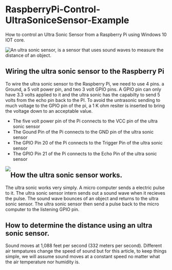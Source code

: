 # RaspberryPi-Control-UltraSoniceSensor-Example
<p>
How to control an Ultra Sonic Sensor from a Raspberry Pi using Windows 10 IOT core.
</p>
<p>
<img style="float:left;" src="https://raw.githubusercontent.com/StuartSmith/RaspberryPi-Control-UltraSonicSensor/master/Images/UltraSonicWiringBySelf.jpg">
<p>An ultra sonic sensor, is a sensor that uses sound waves to measure the distance of an object.</p>  

<h2> Wiring the ultra sonic sensor to the Raspberry Pi </h2>
<p>
To wire the ultra sonic sensor to the Raspberry Pi, we need to use 4 pins. a Ground, a 5 volt power pin, and two 3 volt GPIO pins. A GPIO pin can only have 3.3 volts applied to it and the ultra sonic has the capabilty to send 5 volts from the echo pin back to the PI. To avoid the untrasonic sending to much voltage to the GPIO pin of the pi, a 1 K ohm resiter is inserted to bring the voltage down to an acceptable value. 

<ul>
<li>The five volt power pin of the Pi connects to the VCC pin of the ultra sonic sensor</li>
<li>The Gound Pin of the Pi connects to the GND pin of the ultra sonic sensor</li>
<li>The GPIO Pin 20 of the Pi connects to the Trigger Pin of the ultra sonic sensor</li>
<li>The GPIO Pin 21 of the Pi connects to the Echo Pin of the ultra sonic sensor</li>
</ul>

</p>
<img style="float:left;" src="https://raw.githubusercontent.com/StuartSmith/RaspberryPi-Control-UltraSonicSensor/master/Images/UltraSonicWiringToPi.jpg">

<h2> How the ultra sonic sensor works.</h2>
<p>
The ultra sonic works very simply. A micro computer sends a electric pulse to it. The ultra sonic sensor intern sends out a sound wave when it recieves the pulse. The sound wave bounces of an object and returns to the ultra sonic sensor. The ultra sonic sensor then send a pulse back to the micro computer to the listening GPIO pin. 
</p>

<h2> How to determine the distance using an ultra sonic sensor.</h2>
<p>
Sound moves at 1,088 feet per second (332 meters per second).  Different air tempatures change the speed of sound but for this article, to keep things simple, we will assume sound moves at a constant speed no matter what the air temperature nor humidity is.
</p>


</p>


